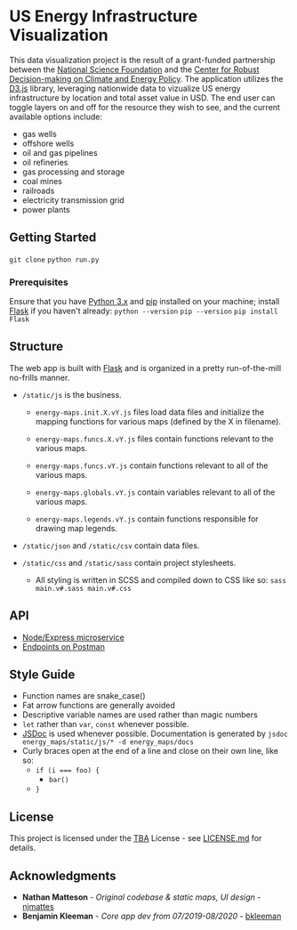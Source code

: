 # US Energy Infrastructure Visualization

This data visualization project is the result of a grant-funded partnership between the [National Science Foundation](https://www.nsf.gov/) and the [Center for Robust Decision-making on Climate and Energy Policy](https://www.rdcep.org/). The application utilizes the [D3.js](https://d3js.org/) library, leveraging nationwide data to vizualize US energy infrastructure by location and total asset value in USD. The end user can toggle layers on and off for the resource they wish to see, and the current available options include:
* gas wells
* offshore wells
* oil and gas pipelines
* oil refineries
* gas processing and storage
* coal mines
* railroads
* electricity transmission grid
* power plants   

## Getting Started

`git clone`
`python run.py`

### Prerequisites

Ensure that you have [Python 3.x](https://www.python.org/downloads/) and [pip](https://pip.pypa.io/en/stable/) installed on your machine; install [Flask](https://flask.palletsprojects.com/en/1.1.x/installation/) if you haven't already:
`python --version`
`pip --version`
`pip install Flask`

## Structure

The web app is built with [Flask](https://github.com/pallets/flask) and is 
organized in a pretty run-of-the-mill no-frills
manner.

 * `/static/js` is the business. 
 
   * `energy-maps.init.X.vY.js` files load data 
 files and initialize the mapping functions for
 various maps (defined by the X in filename).
 
   * `energy-maps.funcs.X.vY.js` files contain 
 functions relevant to the various maps.
 
   * `energy-maps.funcs.vY.js` contain 
 functions relevant to all of the various 
 maps.
 
   * `energy-maps.globals.vY.js` contain 
 variables relevant to all of the various 
 maps.
 
   * `energy-maps.legends.vY.js` contain 
 functions responsible for drawing map 
 legends.
 
 * `/static/json` and `/static/csv` contain 
 data files.

 * `/static/css` and `/static/sass` contain project stylesheets.
   * All styling is written in SCSS and compiled down to CSS like so: 
   `sass main.v#.sass main.v#.css`

## API

 * [Node/Express microservice](https://hidden-brook-47088.herokuapp.com/)
 * [Endpoints on Postman](https://documenter.getpostman.com/view/9183499/SWLce9RF?version=latest)
 
## Style Guide

 * Function names are snake_case()
 * Fat arrow functions are generally avoided
 * Descriptive variable names are used rather than magic numbers
 * `let` rather than `var`, `const` whenever possible.
 * [JSDoc](https://devhints.io/jsdoc) is used whenever possible. Documentation is generated by `jsdoc energy_maps/static/js/* -d energy_maps/docs`
 * Curly braces open at the end of a line and close on their own line, like so:
    * `if (i === foo) {`
      * `bar()`
    * `}`

    
## License

This project is licensed under the [TBA]() License - see [LICENSE.md](LICENSE.md) for details.

## Acknowledgments

* **Nathan Matteson** - *Original codebase & static maps, UI design* - [njmattes](https://github.com/njmattes)
* **Benjamin Kleeman** - *Core app dev from 07/2019-08/2020* - [bkleeman](https://github.com/bkleeman)